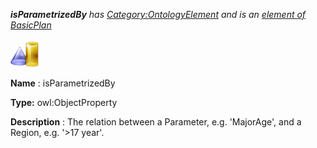 ___isParametrizedBy__ 
 has
 [Category:OntologyElement](../../Category/OntologyElement "Category:OntologyElement") 
 and is an
 [element of](../../Property/ElementOf "Property:ElementOf") 
[BasicPlan](../../Submissions/BasicPlan "Submissions:BasicPlan")_




  





[![ObjectProperty](../images/thumb/c/c3/ObjectProperty.gif/45px-ObjectProperty.gif)](../../Image/ObjectProperty.gif "ObjectProperty")


__Name__ 
 : isParametrizedBy
 



__Type:__ 
 owl:ObjectProperty
 



__Description__ 
 : The relation between a Parameter, e.g. 'MajorAge', and a Region, e.g. '>17 year'.